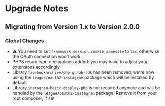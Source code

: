# Upgrade Notes

## Migrating from Version 1.x to Version 2.0.0

### Global Changes
- ⚠️ You need to set `framework.session.cookie_samesite` to `lax`, otherwise the OAuth connection won't work
- PHP8 return type declarations added: you may have to adjust your extensions accordingly
- Library `facebookarchive/php-graph-sdk` has been removed, we're now using the `league/oauth2-instagram` package which will be installed by default
- Library `instagram-basic-display-php` is not required anymore and will be handled by the `league/oauth2-instagram` package. Remove it from your root composer, if set